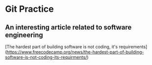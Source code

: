 # Git Practice
<!-- A simple project to practice a few git/github workflows.  Replace the contents of this file with the contents indicated in the [instructions](./instructions.md). -->

##  An interesting article related to software engineering
[The hardest part of building software is not coding, it's requirements]
(https://www.freecodecamp.org/news/the-hardest-part-of-building-software-is-not-coding-its-requirments/)
